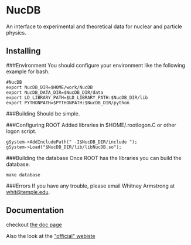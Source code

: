 NucDB
=====

An interface to experimental and theoretical data for nuclear and particle physics.

Installing
------------

###Environment
You should configure your environment like the following example for bash.

    #NucDB
    export NucDB_DIR=$HOME/work/NucDB
    export NucDB_DATA_DIR=$NucDB_DIR/data
    export LD_LIBRARY_PATH=$LD_LIBRARY_PATH:$NucDB_DIR/lib
    export PYTHONPATH=$PYTHONPATH:$NucDB_DIR/python

###Building
Should be simple.

###Configuring ROOT
Added libraries in $HOME/.rootlogon.C or other logon script.

    gSystem->AddIncludePath(" -I$NucDB_DIR/include ");
    gSystem->Load("$NucDB_DIR/lib/libNucDB.so");

###Building the database
Once ROOT has the libraries you can build the database.

    make database

###Errors
If you have any trouble, please email Whitney Armstrong at whit@temple.edu.



Documentation
-------------

checkout [the doc page](http://quarks.temple.edu/~whit/code/nucdb/ "NucDB")

Also the look at the ["official" webiste](http://whit2333.github.com/NucDB "NucDB")

